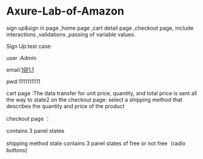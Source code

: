 # Axure-Lab-of-Amazon
sign up&amp;sign in page ,home page ,cart detail page ,checkout page, include interactions ,validations ,passing of variable values.

Sign Up:test case:
 
 user :Admin
 
 email:1@1.1
 
 pwd:1111111111
 
 cart page :The data transfer for unit price, quantity, and total price is sent all the way to state2 on the checkout page: select a shipping method that describes the quantity and price of the product
 
 checkout page ：
 
 contains 3 panel states
 
 shipping method state contains 3 panel states of free or not free（radio buttons)
